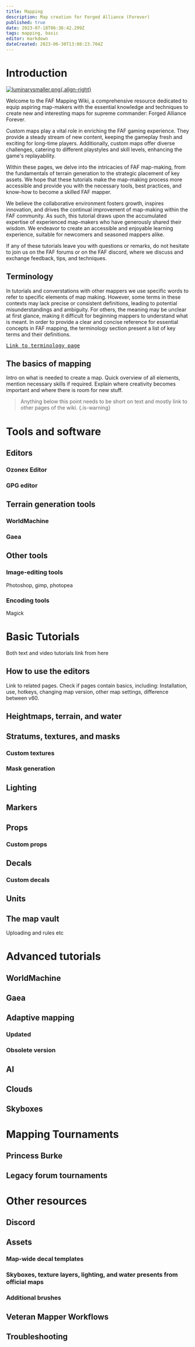 ```yaml
---
title: Mapping
description: Map creation for Forged Alliance (Forever)
published: true
date: 2023-07-18T06:36:42.299Z
tags: mapping, basic
editor: markdown
dateCreated: 2023-06-30T13:08:23.704Z
---
```


# Introduction
[![luminarysmaller.png](/images/mapping/gaea/basics/luminarysmaller.png){.align-right}](/en/images/mapping/gaea/basics/luminarybreakdown.jpg)

Welcome to the FAF Mapping Wiki, a comprehensive resource dedicated to equip aspiring map-makers with the essential knowledge and techniques to create new and interesting maps for supreme commander: Forged Alliance Forever.

Custom maps play a vital role in enriching the FAF gaming experience. They provide a steady stream of new content, keeping the gameplay fresh and exciting for long-time players. Additionally, custom maps offer diverse challenges, catering to different playstyles and skill levels, enhancing the game's replayability.

Within these pages, we delve into the intricacies of FAF map-making, from the fundamentals of terrain generation to the strategic placement of key assets. We hope that these tutorials make the map-making process more accessible and provide you with the necessary tools, best practices, and know-how to become a skilled FAF mapper.

We believe the collaborative environment fosters growth, inspires innovation, and drives the continual improvement of map-making within the FAF community. As such, this tutorial draws upon the accumulated expertise of experienced map-makers who have generously shared their wisdom. We endeavor to create an accessible and enjoyable learning experience, suitable for newcomers and seasoned mappers alike. 

If any of these tutorials leave you with questions or remarks, do not hesitate to join us on the FAF forums or on the FAF discord, where we discuss and exchange feedback, tips, and techniques. 


## Terminology
In tutorials and converstations with other mappers we use specific words to refer to specific elements of map making. However, some terms in these contexts may lack precise or consistent definitions, leading to potential misunderstandings and ambiguity. For others, the meaning may be unclear at first glance, making it difficult for beginning mappers to understand what is meant. In order to provide a clear and concise reference for essential concepts in FAF mapping, the terminology section present a list of key terms and their definitions.

[<kbd>Link to terminology page<kbd>](/en/Development/Mapping/Terms)

## The basics of mapping
Intro on what is needed to create a map. Quick overview of all elements, mention necessary skills if required. Explain where creativity becomes important and where there is room for new stuff.


>Anything below this point needs to be short on text and mostly link to other pages of the wiki.
{.is-warning}
# Tools and software
## Editors
### Ozonex Editor


### GPG editor

## Terrain generation tools
### WorldMachine
### Gaea

## Other tools
### Image-editing tools
Photoshop, gimp, photopea

### Encoding tools
Magick

# Basic Tutorials
Both text and video tutorials link from here
## How to use the editors
Link to related pages. Check if pages contain basics, including: Installation, use, hotkeys, changing map version, other map settings, difference between v60.
## Heightmaps, terrain, and water
## Stratums, textures, and masks
### Custom textures
### Mask generation
## Lighting
## Markers
## Props
### Custom props
## Decals
### Custom decals
## Units
## The map vault
Uploading and rules etc

# Advanced tutorials
## WorldMachine
## Gaea
## Adaptive mapping
### Updated
### Obsolete version
## AI
## Clouds
## Skyboxes

# Mapping Tournaments
## Princess Burke
## Legacy forum tournaments

# Other resources
## Discord
## Assets
### Map-wide decal templates
### Skyboxes, texture layers, lighting, and water presents from official maps
### Additional brushes
## Veteran Mapper Workflows
## Troubleshooting
